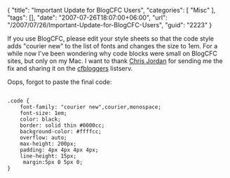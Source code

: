 {
	"title": "Important Update for BlogCFC Users",
	"categories": [
		"Misc"
	],
	"tags": [],
	"date": "2007-07-26T18:07:00+06:00",
	"url": "/2007/07/26/Important-Update-for-BlogCFC-Users",
	"guid": "2223"
}

If you use BlogCFC, please edit your style sheets so that the code style adds "courier new" to the list of fonts and changes the size to 1em. For a while now I've been wondering why code blocks were small on BlogCFC sites, but only on my Mac. I want to thank <a href="http://cjordan.us/index.cfm">Chris Jordan</a> for sending me the fix and sharing it on the <a href="http://groups.google.com/group/cfbloggers">cfbloggers</a> listserv.

Oops, forgot to paste the final code:

<code>
.code {
	font-family: "courier new",courier,monospace;
	font-size: 1em;
	color: black;
	border: solid thin #0000cc;
	background-color: #ffffcc;
	overflow: auto;
	max-height: 200px;
    padding: 4px 4px 4px 4px;
    line-height: 15px;
	 margin:5px 0 5px 0;	
}
</code>